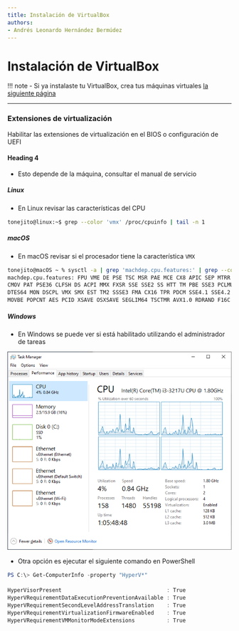 ```yaml
---
title: Instalación de VirtualBox
authors:
- Andrés Leonardo Hernández Bermúdez
---
```


# Instalación de VirtualBox

!!! note
    - Si ya instalaste tu VirtualBox, crea tus máquinas virtuales [la siguiente página](../debian-install)

--------------------------------------------------------------------------------

### Extensiones de virtualización

Habilitar las extensiones de virtualización en el BIOS o configuración de UEFI

#### Heading 4

- Esto depende de la máquina, consultar el manual de servicio

##### Linux

- En Linux revisar las características del CPU

```bash
tonejito@linux:~$ grep --color 'vmx' /proc/cpuinfo | tail -n 1
```

##### macOS

- En macOS revisar si el procesador tiene la característica `VMX`

```bash
tonejito@macOS ~ % sysctl -a | grep 'machdep.cpu.features:' | grep --color=auto 'VMX'
machdep.cpu.features: FPU VME DE PSE TSC MSR PAE MCE CX8 APIC SEP MTRR PGE MCA
CMOV PAT PSE36 CLFSH DS ACPI MMX FXSR SSE SSE2 SS HTT TM PBE SSE3 PCLMULQDQ
DTES64 MON DSCPL VMX SMX EST TM2 SSSE3 FMA CX16 TPR PDCM SSE4.1 SSE4.2 x2APIC
MOVBE POPCNT AES PCID XSAVE OSXSAVE SEGLIM64 TSCTMR AVX1.0 RDRAND F16C
```

##### Windows

- En Windows se puede ver si está habilitado utilizando el administrador de tareas

![](img/windows-task_manager-virt.png)

- Otra opción es ejecutar el siguiente comando en PowerShell

```PowerShell
PS C:\> Get-ComputerInfo -property "HyperV*"

HyperVisorPresent                                 : True
HyperVRequirementDataExecutionPreventionAvailable : True
HyperVRequirementSecondLevelAddressTranslation    : True
HyperVRequirementVirtualizationFirmwareEnabled    : True
HyperVRequirementVMMonitorModeExtensions          : True
```
